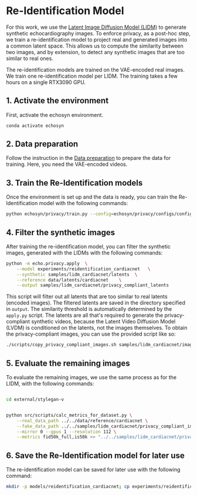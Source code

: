 # Re-Identification Model

For this work, we use the [Latent Image Diffusion Model (LIDM)](../lidm/README.md) to generate synthetic echocardiography images. To enforce privacy, as a post-hoc step, we train a re-identification model to project real and generated images into a common latent space. This allows us to compute the similarity between two images, and by extension, to detect any synthetic images that are too similar to real ones.

The re-identification models are trained on the VAE-encoded real images. We train one re-identification model per LIDM. The training takes a few hours on a single RTX3090 GPU.

## 1. Activate the environment

First, activate the echosyn environment.

```bash
conda activate echosyn
```

## 2. Data preparation
Follow the instruction in the [Data preparation](../../README.md#data-preparation) to prepare the data for training. Here, you need the VAE-encoded videos.

## 3. Train the Re-Identification models
Once the environment is set up and the data is ready, you can train the Re-Identification model with the following commands:

```bash
python echosyn/privacy/train.py --config=echosyn/privacy/configs/config_cardiacnet.json
```

## 4. Filter the synthetic images
After training the re-identification model, you can filter the synthetic images, generated with the LIDMs with the following commands:

```bash
python -m echo.privacy.apply  \
    --model experiments/reidentification_cardiacnet   \
    --synthetic samples/lidm_cardiacnet/latents  \
    --reference data/latents/cardiacnet    \
    --output samples/lidm_cardiacnet/privacy_compliant_latents
```

This script will filter out all latents that are too similar to real latents (encoded images). 
The filtered latents are saved in the directory specified in `output`. 
The similarity threshold is automatically determined by the `apply.py` script.
The latents are all that's required to generate the privacy-compliant synthetic videos, because the Latent Video Diffusion Model (LVDM) is conditioned on the latents, not the images themselves.
To obtain the privacy-compliant images, you can use the provided script like so:

```bash
./scripts/copy_privacy_compliant_images.sh samples/lidm_cardiacnet/images samples/lidm_cardiacnet/privacy_compliant_latents samples/lidm_cardiacnet/privacy_compliant_images
```

## 5. Evaluate the remaining images

To evaluate the remaining images, we use the same process as for the LIDM, with the following commands:

```bash

cd external/stylegan-v


python src/scripts/calc_metrics_for_dataset.py \
    --real_data_path ../../data/reference/cardiacnet \
    --fake_data_path ../../samples/lidm_cardiacnet/privacy_compliant_images \
    --mirror 0 --gpus 1 --resolution 112 \
    --metrics fid50k_full,is50k >> "../../samples/lidm_cardiacnet/privacy_compliant_metrics.txt"

```

## 6. Save the Re-Identification model for later use

The re-identification model can be saved for later use with the following command:

```bash
mkdir -p models/reidentification_cardiacnet; cp experiments/reidentification_cardiacnet/reidentification_cardiacnet_best_network.pth models/reidentification_cardiacnet/; cp experiments/reidentification_cardiacnet/config.json models/reidentification_cardiacnet/
```
